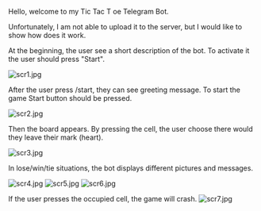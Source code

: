 Hello, welcome to my Tic Tac T
oe Telegram Bot.

Unfortunately, I am not able to upload it to the server, but I would like to show how does it work.

At the beginning, the user see a short description of the bot. To activate it the user should press "Start".

![scr1.jpg](Screen%2Fscr1.jpg)

After the user press /start, they can see greeting message. To start the game Start button should be pressed.

![scr2.jpg](Screen%2Fscr2.jpg)

Then the board appears. By pressing the cell, the user choose there would they leave their mark (heart).

![scr3.jpg](Screen%2Fscr3.jpg)

In lose/win/tie situations, the bot displays different pictures and messages.

![scr4.jpg](Screen%2Fscr4.jpg)
![scr5.jpg](Screen%2Fscr5.jpg)
![scr6.jpg](Screen%2Fscr6.jpg)

If the user presses the occupied cell, the game will crash.
![scr7.jpg](Screen%2Fscr7.jpg)